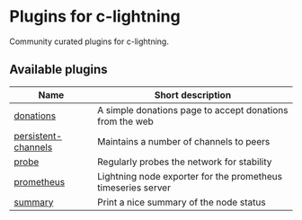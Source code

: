# Plugins for c-lightning

Community curated plugins for c-lightning.

## Available plugins

| Name                              | Short description                                            |
|-----------------------------------|--------------------------------------------------------------|
| [donations][donations]            | A simple donations page to accept donations from the web     |
| [persistent-channels][pers-chans] | Maintains a number of channels to peers                      |
| [probe][probe]                    | Regularly probes the network for stability                   |
| [prometheus][prometheus]          | Lightning node exporter for the prometheus timeseries server |
| [summary][summary]                | Print a nice summary of the node status                      |

[pers-chans]: https://github.com/lightningd/plugins/tree/master/persistent-channels
[probe]: https://github.com/lightningd/plugins/tree/master/probe
[prometheus]: https://github.com/lightningd/plugins/tree/master/prometheus
[summary]: https://github.com/lightningd/plugins/tree/master/summary
[donations]: https://github.com/lightningd/plugins/tree/master/donations
